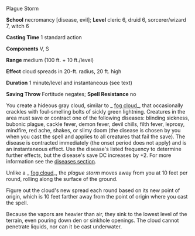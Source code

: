 Plague Storm

**School** necromancy [disease, evil]; **Level** cleric 6, druid 6, sorcerer/wizard 7, witch 6

**Casting Time** 1 standard action

**Components** V, S

**Range** medium (100 ft. + 10 ft./level)

**Effect** cloud spreads in 20-ft. radius, 20 ft. high

**Duration** 1 minute/level and instantaneous (see text)

**Saving Throw** Fortitude negates; **Spell Resistance** no

You create a hideous gray cloud, similar to _ [fog cloud](spells/fogCloud)_, that occasionally crackles with foul-smelling bolts of sickly green lightning. Creatures in the area must save or contract one of the following diseases: blinding sickness, bubonic plague, cackle fever, demon fever, devil chills, filth fever, leprosy, mindfire, red ache, shakes, or slimy doom (the disease is chosen by you when you cast the spell and applies to all creatures that fail the save). The disease is contracted immediately (the onset period does not apply) and is an instantaneous effect. Use the disease's listed frequency to determine further effects, but the disease's save DC increases by +2. For more information see the [diseases section](../glossary#_diseases).

Unlike a _ [fog cloud](spells/fogCloud)_, the _plague storm_ moves away from you at 10 feet per round, rolling along the surface of the ground.

Figure out the cloud's new spread each round based on its new point of origin, which is 10 feet farther away from the point of origin where you cast the spell.

Because the vapors are heavier than air, they sink to the lowest level of the terrain, even pouring down den or sinkhole openings. The cloud cannot penetrate liquids, nor can it be cast underwater.

